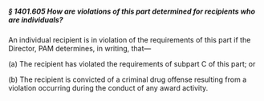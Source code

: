 ##### § 1401.605 How are violations of this part determined for recipients who are individuals? #####

An individual recipient is in violation of the requirements of this part if the Director, PAM determines, in writing, that—

(a) The recipient has violated the requirements of subpart C of this part; or

(b) The recipient is convicted of a criminal drug offense resulting from a violation occurring during the conduct of any award activity.